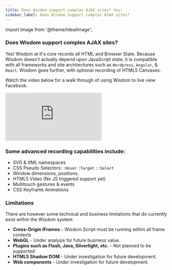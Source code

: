 ```yaml
---
title: Does Wisdom support complex AJAX sites? Yes!
sidebar_label: Does Wisdom support complex AJAX sites?
---
```


import Image from '@theme/IdealImage';

### Does Wisdom support complex AJAX sites?

Yes! Wisdom at it's core records all HTML and Browser State. Because Wisdom doesn't actually depend upon JavaScript state, it is compatible with all frameworks and site architectures such as `Wordpress`, `Angular`, & `React`. Wisdom goes further, with optional recording of HTML5 Canvases.

Watch the video below for a walk through of using Wisdom to live view Facebook.

<div class='youtube-embed-container'>
	<iframe src='https://www.youtube.com/embed/ui5UTo2oi3w' frameborder='0' allowfullscreen></iframe>
</div>

### Some advanced recording capabilities include:
- SVG & XML namespaces
- CSS Pseudo Selectors: `:Hover` `:Target` `::Select`
- Window dimensions, positions.
- HTML5 Video (No JS triggered support yet)
- Multitouch gestures & events
- CSS Keyframe Animations


### Limitations
There are however some technical and business limitations that do currently exist within the Wisdom system:
 - **Cross-Origin IFrames** - Wisdom Script must be running within all frame contexts
- **WebGL** - Under analysis for future business value.
- **Plugins such as Flash, Java, Silverlight, etc.** - Not planned to be supported
- **HTML5 Shadow DOM** - Under investigation for future development.
- **Web components** - Under investigation for future development.


